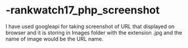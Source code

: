 # -rankwatch17_php_screenshot
I have used googleapi for taking screenshot of URL that displayed on browser and it is storing in Images folder with the extension .jpg and the name of image would be the URL name.
